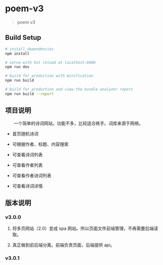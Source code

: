 # poem-v3

> poem v3

## Build Setup

``` bash
# install dependencies
npm install

# serve with hot reload at localhost:8080
npm run dev

# build for production with minification
npm run build

# build for production and view the bundle analyzer report
npm run build --report
```

## 项目说明

&emsp;&emsp;一个简单的诗词网站。功能不多，比较适合练手。词库来源于网络。

- 首页随机诗词

- 可根据作者、标题、内容搜索

- 可查看诗词列表

- 可查看作者列表

- 可查看作者诗词列表

- 可查看诗词详情

## 版本说明

### v3.0.0

1. 将多页网站（2.0）变成 spa 网站。所以页面文件前端管理，不再需要后端读取。

2. 真正做到前后端分离。前端负责页面，后端提供 api。

### v3.0.1
